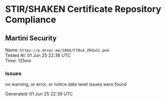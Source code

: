 # STIR/SHAKEN Certificate Repository Compliance

## Martini Security

Name: `https://p.mtsec.me/2884/Ff8u4_ZRduG1.pem`\
Tested At: 01 Jun 25 22:36 UTC\
Time: 125ms

### Issues

no warning, or error, or notice date level issues were found

Generated: 01 Jun 25 22:39 UTC